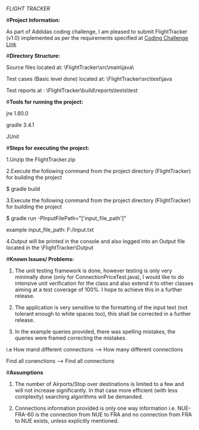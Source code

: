 *FLIGHT TRACKER*

#**Project Information:**

As part of Addidas coding challenge, I am pleased to submit FlightTracker (v1.0) implemented as per the requirements specified at [Coding Challenge Link](https://bitbucket.org/adigsd/backend-flitetrakr)

#**Directory Structure:**

Source files located at: \FlightTracker\src\main\java\

Test cases (Basic level done) located at: \FlightTracker\src\test\java

Test reports at : \FlightTracker\build\reports\tests\test

#**Tools for running the project:**

jre 1.80.0

gradle 3.4.1

JUnit


#**Steps for executing the project:**

1.Unzip the FlightTracker.zip

2.Execute the following command from the project directory (FlightTracker) for building the project

$ gradle build
 
3.Execute the following command from the project directory (FlightTracker) for building the project

$ gradle run -PInputFilePath="['input_file_path']"

example input_file_path: F:/Input.txt

4.Output will be printed in the console and also logged into an Output file located in the \FlightTracker\Output

#**Known Issues/ Problems:**

1. The unit testing framework is done, however testing is only very minimally done (only for ConnectionPriceTest.java), I would like to do intensive unit verification for the class and also extend it to other classes aiming at a test coverage of 100%. I hope to achieve this in a further release.

2. The application is very sensitive to the formatting of the input text (not tolerant enough to white spaces too), this shall be corrected in a further release.

3. In the example queries provided, there was spelling mistakes, the queries were framed correcting the mistakes. 

i.e How mand different connections --> How many different connections

Find all conenctions --> Find all connections

#**Assumptions**

1. The number of Airports/Stop over destinations is limited to a few and will not increase significantly. In that case more efficient (with less complexity) searching algorithms will be demanded.

2. Connections information provided is only one way information i.e. NUE-FRA-60 is the connection from NUE to FRA and no connection from FRA to NUE exists, unless explicitly mentioned.

